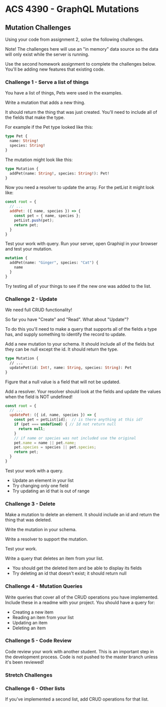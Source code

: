 # ACS 4390 - GraphQL Mutations

## Mutation Challenges

Using your code from assignment 2, solve the following challenges.

Note! The challenges here will use an "in memory" data source so the data will only exist while the server is running.

Use the second homework assignment to complete the challenges below. You'll be adding new features that existing code.

### Challenge 1 - Serve a list of things

You have a list of things, Pets were used in the examples.

Write a mutation that adds a new thing.

It should return the thing that was just created. You'll need to include all of the fields that make the type.

For example if the Pet type looked like this:

```graphql
type Pet {
  name: String!
  species: String!
}
```

The mutation might look like this:

```graphql
type Mutation {
  addPet(name: String!, species: String!): Pet!
}
```

Now you need a resolver to update the array. For the petList it might look like:

```javascript
const root = {
  // ...
  addPet: ({ name, species }) => {
    const pet = { name, species };
    petList.push(pet);
    return pet;
  }
}
```

Test your work with query. Run your server, open Graphiql in your browser and test your mutation.

```graphql
mutation {
  addPet(name: "Ginger", species: "Cat") {
    name
  }
}
```

Try testing all of your things to see if the new one was added to the list.

### Challenge 2 - Update

We need full CRUD functionality!

So far you have "Create" and "Read". What about "Update"?

To do this you'll need to make a query that supports all of the fields a type has, and supply something to identify the record to update.

Add a new mutation to your schema. It should include all of the fields but they can be null except the id. It should return the type.

```graphql
type Mutation {
  // ...
  updatePet(id: Int!, name: String, species: String): Pet
} 
```

Figure that a null value is a field that will not be updated.

Add a resolver. Your resolver should look at the fields and update the values when the field is NOT undefined!

```javascript
const root = {
  // ...
  updatePet: ({ id, name, species }) => {
    const pet = petList[id];  // is there anything at this id? 
    if (pet === undefined) { // Id not return null
      return null;
    }
    // if name or species was not included use the original
    pet.name = name || pet.name; 
    pet.species = species || pet.species;
    return pet;
  }
}
```

Test your work with a query.

- Update an element in your list
- Try changing only one field
- Try updating an id that is out of range

### Challenge 3 - Delete

Make a mutation to delete an element. It should include an id and return the thing that was deleted.

Write the mutation in your schema.

Write a resolver to support the mutation.

Test your work.

Write a query that deletes an item from your list.

- You should get the deleted item and be able to display its fields
- Try deleting an id that doesn't exist; it should return null

### Challenge 4 - Mutation Queries

Write queries that cover all of the CRUD operations you have implemented. Include these in a readme with your project. You should have a query for:

- Creating a new item
- Reading an item from your list
- Updating an item
- Deleting an item

### Challenge 5 - Code Review

Code review your work with another student. This is an important step in the development process. Code is not pushed to the master branch unless it's been reviewed!

### Stretch Challenges

### Challenge 6 - Other lists

If you've implemented a second list, add CRUD operations for that list.